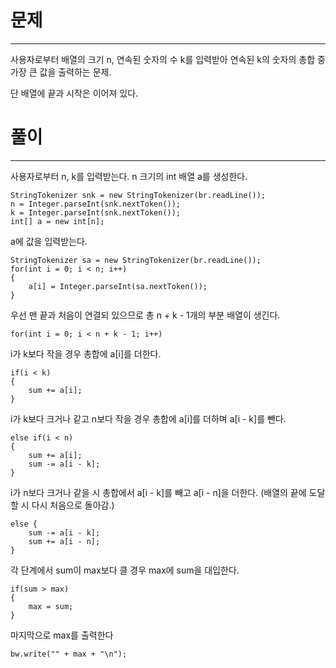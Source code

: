 # 문제

---

사용자로부터 배열의 크기 n, 연속된 숫자의 수 k를 입력받아 연속된 k의 숫자의
총합 중 가장 큰 값을 출력하는 문제.

단 배열에 끝과 시작은 이어져 있다.

# 풀이

---

사용자로부터 n, k를 입력받는다. n 크기의 int 배열 a를 생성한다.
    
    StringTokenizer snk = new StringTokenizer(br.readLine());
    n = Integer.parseInt(snk.nextToken());
    k = Integer.parseInt(snk.nextToken());
    int[] a = new int[n];

a에 값을 입력받는다.

    StringTokenizer sa = new StringTokenizer(br.readLine());
    for(int i = 0; i < n; i++)
    {
        a[i] = Integer.parseInt(sa.nextToken());
    }

우선 맨 끝과 처음이 연결되 있으므로 총 n + k - 1개의 부분 배열이 생긴다.

    for(int i = 0; i < n + k - 1; i++)

i가 k보다 작을 경우 총합에 a[i]를 더한다.

    if(i < k)
    {
        sum += a[i];
    }

i가 k보다 크거나 같고 n보다 작을 경우 총합에 a[i]를 더하며 a[i - k]를 뺀다.

    else if(i < n)
    {
        sum += a[i];
        sum -= a[i - k];
    }

i가 n보다 크거나 같을 시 총합에서 a[i - k]를 빼고 a[i - n]을 더한다.
(배열의 끝에 도달할 시 다시 처음으로 돌아감.)
    
    else {
        sum -= a[i - k];
        sum += a[i - n];
    }

각 단계에서 sum이 max보다 클 경우 max에 sum을 대입한다.

    if(sum > max)
    {
        max = sum;
    }

마지막으로 max를 출력한다

    bw.write("" + max + "\n");


